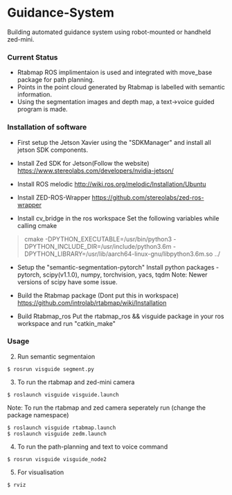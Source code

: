# Guidance-System
Building automated guidance system using robot-mounted or handheld zed-mini.

### Current Status
- Rtabmap ROS implimentaion is used and integrated with move_base package for path planning.
- Points in the point cloud generated by Rtabmap is labelled with semantic information.
- Using the segmentation images and depth map, a text->voice guided program is made.

### Installation of software
- First setup the Jetson Xavier using the "SDKManager" and install all jetson SDK components.
- Install Zed SDK for Jetson(Follow the website)
https://www.stereolabs.com/developers/nvidia-jetson/

- Install ROS melodic
http://wiki.ros.org/melodic/Installation/Ubuntu

- Install ZED-ROS-Wrapper
https://github.com/stereolabs/zed-ros-wrapper

- Install cv_bridge in the ros workspace
Set the following variables while calling cmake
>cmake 
-DPYTHON_EXECUTABLE=/usr/bin/python3
-DPYTHON_INCLUDE_DIR=/usr/include/python3.6m 
-DPYTHON_LIBRARY=/usr/lib/aarch64-linux-gnu/libpython3.6m.so ../

- Setup the "semantic-segmentation-pytorch"
Install python packages - pytorch, scipy(v1.1.0), numpy, torchvision, yacs, tqdm
 Note: Newer versions of scipy have some issue.

- Build the Rtabmap package (Dont put this in workspace)
https://github.com/introlab/rtabmap/wiki/Installation

- Build Rtabmap_ros 
Put the rtabmap_ros && visguide package in your ros workspace and run "catkin_make"

### Usage

2. Run semantic segmentaion
```
$ rosrun visguide segment.py
```
3. To run the rtabmap and zed-mini camera 
```
$ roslaunch visguide visguide.launch
```

Note: To run the rtabmap and zed camera seperately run (change the package namespace)
```
$ roslaunch visguide rtabmap.launch
$ roslaunch visguide zedm.launch 
```

4. To run the path-planning and text to voice command
```
$ rosrun visguide visguide_node2
```

5. For visualisation
```
$ rviz
```
